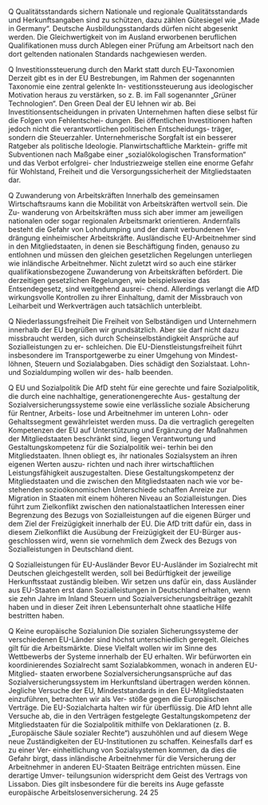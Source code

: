  
Q Qualitätsstandards sichern
Nationale und regionale Qualitätsstandards und Herkunftsangaben sind zu schützen, dazu zählen Gütesiegel 
wie „Made in Germany“. Deutsche Ausbildungsstandards dürfen nicht abgesenkt werden. Die Gleichwertigkeit 
von im Ausland erworbenen beruflichen Qualifikationen muss durch Ablegen einer Prüfung am Arbeitsort 
nach den dort geltenden nationalen Standards nachgewiesen werden.
 
Q Investitionssteuerung durch den Markt statt durch EU-Taxonomien
Derzeit gibt es in der EU Bestrebungen, im Rahmen der sogenannten Taxonomie eine zentral gelenkte In-
vestitionssteuerung aus ideologischer Motivation heraus zu verstärken, so z. B. im Fall sogenannter „Grüner 
Technologien“. Den Green Deal der EU lehnen wir ab.
Bei Investitionsentscheidungen in privaten Unternehmen haften diese selbst für die Folgen von Fehlentschei-
dungen. Bei öffentlichen Investitionen haften jedoch nicht die verantwortlichen politischen Entscheidungs-
träger, sondern die Steuerzahler.
Unternehmerische Sorgfalt ist ein besserer Ratgeber als politische Ideologie. Planwirtschaftliche Marktein-
griffe mit Subventionen nach Maßgabe einer „sozialökologischen Transformation“ und das Verbot erfolgrei-
cher Industriezweige stellen eine enorme Gefahr für Wohlstand, Freiheit und die Versorgungssicherheit der 
Mitgliedstaaten dar.
 
Q Zuwanderung von Arbeitskräften
Innerhalb des gemeinsamen Wirtschaftsraums kann die Mobilität von Arbeitskräften wertvoll sein. Die Zu-
wanderung von Arbeitskräften muss sich aber immer am jeweiligen nationalen oder sogar regionalen 
Arbeitsmarkt orientieren. Andernfalls besteht die Gefahr von Lohndumping und der damit verbundenen Ver-
drängung einheimischer Arbeitskräfte.
Ausländische EU-Arbeitnehmer sind in den Mitgliedstaaten, in denen sie Beschäftigung finden, genauso zu 
entlohnen und müssen den gleichen gesetzlichen Regelungen unterliegen wie inländische Arbeitnehmer. 
Nicht zuletzt wird so auch eine stärker qualifikationsbezogene Zuwanderung von Arbeitskräften befördert.
Die derzeitigen gesetzlichen Regelungen, wie beispielsweise das Entsendegesetz, sind weitgehend ausrei-
chend. Allerdings verlangt die AfD wirkungsvolle Kontrollen zu ihrer Einhaltung, damit der Missbrauch von 
Leiharbeit und Werkverträgen auch tatsächlich unterbleibt. 
 
Q Niederlassungsfreiheit
Die Freiheit von Selbständigen und Unternehmern innerhalb der EU begrüßen wir grundsätzlich. Aber sie 
darf nicht dazu missbraucht werden, sich durch Scheinselbständigkeit Ansprüche auf Sozialleistungen zu er-
schleichen. 
Die EU-Dienstleistungsfreiheit führt insbesondere im Transportgewerbe zu einer Umgehung von Mindest-
löhnen, Steuern und Sozialabgaben. Dies schädigt den Sozialstaat. Lohn- und Sozialdumping wollen wir des-
halb beenden.
 
Q EU und Sozialpolitik
Die AfD steht für eine gerechte und faire Sozialpolitik, die durch eine nachhaltige, generationengerechte Aus-
gestaltung der Sozialversicherungssysteme sowie eine verlässliche soziale Absicherung für Rentner, Arbeits-
lose und Arbeitnehmer im unteren Lohn- oder Gehaltssegment gewährleistet werden muss.
Da die vertraglich geregelten Kompetenzen der EU auf Unterstützung und Ergänzung der Maßnahmen der 
Mitgliedstaaten beschränkt sind, liegen Verantwortung und Gestaltungskompetenz für die Sozialpolitik wei-
terhin bei den Mitgliedstaaten. Ihnen obliegt es, ihr nationales Sozialsystem an ihren eigenen Werten auszu-
richten und nach ihrer wirtschaftlichen Leistungsfähigkeit auszugestalten.
Diese Gestaltungskompetenz der Mitgliedstaaten und die zwischen den Mitgliedstaaten nach wie vor be-
stehenden sozioökonomischen Unterschiede schaffen Anreize zur Migration in Staaten mit einem höheren 
Niveau an Sozialleistungen. Dies führt zum Zielkonflikt zwischen den nationalstaatlichen Interessen einer 
Begrenzung des Bezugs von Sozialleistungen auf die eigenen Bürger und dem Ziel der Freizügigkeit innerhalb 
der EU. Die AfD tritt dafür ein, dass in diesem Zielkonflikt die Ausübung der Freizügigkeit der EU-Bürger aus-
geschlossen wird, wenn sie vornehmlich dem Zweck des Bezugs von Sozialleistungen in Deutschland dient.
 
Q Sozialleistungen für EU-Ausländer
Bevor EU-Ausländer im Sozialrecht mit Deutschen gleichgestellt werden, soll bei Bedürftigkeit der jeweilige 
Herkunftsstaat zuständig bleiben.
Wir setzen uns dafür ein, dass Ausländer aus EU-Staaten erst dann Sozialleistungen in Deutschland erhalten, 
wenn sie zehn Jahre im Inland Steuern und Sozialversicherungsbeiträge gezahlt haben und in dieser Zeit 
ihren Lebensunterhalt ohne staatliche Hilfe bestritten haben. 
 
Q Keine europäische Sozialunion
Die sozialen Sicherungssysteme der verschiedenen EU-Länder sind höchst unterschiedlich geregelt. Gleiches gilt 
für die Arbeitsmärkte. Diese Vielfalt wollen wir im Sinne des Wettbewerbs der Systeme innerhalb der EU erhalten.
Wir befürworten ein koordinierendes Sozialrecht samt Sozialabkommen, wonach in anderen EU-Mitglied-
staaten erworbene Sozialversicherungsansprüche auf das Sozialversicherungssystem im Herkunftsland 
übertragen werden können.
Jegliche Versuche der EU, Mindeststandards in den EU-Mitgliedstaaten einzuführen, betrachten wir als Ver-
stöße gegen die Europäischen Verträge. Die EU-Sozialcharta halten wir für überflüssig. 
Die AfD lehnt alle Versuche ab, die in den Verträgen festgelegte Gestaltungskompetenz der Mitgliedstaaten 
für die Sozialpolitik mithilfe von Deklarationen (z. B. „Europäische Säule sozialer Rechte“) auszuhöhlen und 
auf diesem Wege neue Zuständigkeiten der EU-Institutionen zu schaffen. Keinesfalls darf es zu einer Ver-
einheitlichung von Sozialsystemen kommen, da dies die Gefahr birgt, dass inländische Arbeitnehmer für die 
Versicherung der Arbeitnehmer in anderen EU-Staaten Beiträge entrichten müssen. Eine derartige Umver-
teilungsunion widerspricht dem Geist des Vertrags von Lissabon. Dies gilt insbesondere für die bereits ins 
Auge gefasste europäische Arbeitslosenversicherung.
24
25
